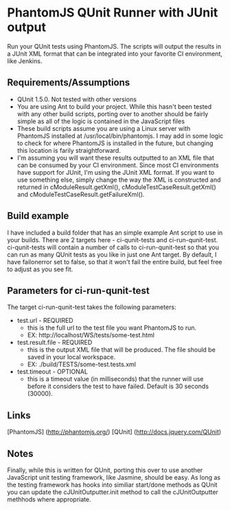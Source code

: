 # PhantomJS QUnit Runner with JUnit output

Run your QUnit tests using PhantomJS.  The scripts will output the results in a JUnit XML format that can be integrated into your favorite CI environment, like Jenkins.

## Requirements/Assumptions

* QUnit 1.5.0.  Not tested with other versions
* You are using Ant to build your project.  While this hasn't been tested with any other build scripts, porting over to another should be fairly simple as all of the logic is contained in the JavaScript files
* These build scripts assume you are using a Linux server with PhantomJS installed at /usr/local/bin/phantomjs.  I may add in some logic to check for where PhantomJS is installed in the future, but changing this location is farily straightforward.
* I'm assuming you will want these results outputted to an XML file that can be consumed by your CI environment.  Since most CI environments have support for JUnit, I'm using the JUnit XML format.  If you want to use something else, simply change the way the XML is constructed and returned in cModuleResult.getXml(), cModuleTestCaseResult.getXml() and cModuleTestCaseResult.getFailureXml().

## Build example

I have included a build folder that has an simple example Ant script to use in your builds.  There are 2 targets here - ci-qunit-tests and ci-run-qunit-test.  ci-qunit-tests will contain a number of calls to ci-run-qunit-test so that you can run as many QUnit tests as you like in just one Ant target.  By default, I have failonerror set to false, so that it won't fail the entire build, but feel free to adjust as you see fit.

## Parameters for ci-run-qunit-test

The target ci-run-qunit-test takes the following parameters:
* test.url - REQUIRED
    * this is the full url to the test file you want PhantomJS to run.
	* EX: http://localhost/WS/tests/some-test.html
* test.result.file - REQUIRED
    * this is the output XML file that will be produced.  The file should be saved in your local workspace.
	* EX: ./build/TESTS/some-test.tests.xml
* test.timeout - OPTIONAL
    * this is a timeout value (in milliseconds) that the runner will use before it considers the test to have failed.  Default is 30 seconds (30000).
	
## Links
[PhantomJS] (http://phantomjs.org/)
[QUnit] (http://docs.jquery.com/QUnit)

## Notes

Finally, while this is written for QUnit, porting this over to use another JavaScript unit testing framework, like Jasmine, should be easy.  As long as the testing framework has hooks into similiar start/done methods as QUnit you can update the cJUnitOutputter.init method to call the cJUnitOutputter methhods where appropriate.